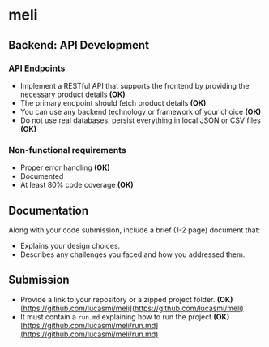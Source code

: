 # meli

## Backend: API Development

### API Endpoints

- Implement a RESTful API that supports the frontend by providing the necessary product details **(OK)**
- The primary endpoint should fetch product details **(OK)**
- You can use any backend technology or framework of your choice **(OK)**
- Do not use real databases, persist everything in local JSON or CSV files **(OK)**

### Non-functional requirements

- Proper error handling **(OK)**
- Documented
- At least 80% code coverage **(OK)**

## Documentation

Along with your code submission, include a brief (1-2 page) document that:

- Explains your design choices.
- Describes any challenges you faced and how you addressed them.

## Submission

- Provide a link to your repository or a zipped project folder. **(OK)**  
  [https://github.com/lucasmi/meli](https://github.com/lucasmi/meli)
- It must contain a `run.md` explaining how to run the project **(OK)**  
  [https://github.com/lucasmi/meli/run.md](https://github.com/lucasmi/meli/run.md)